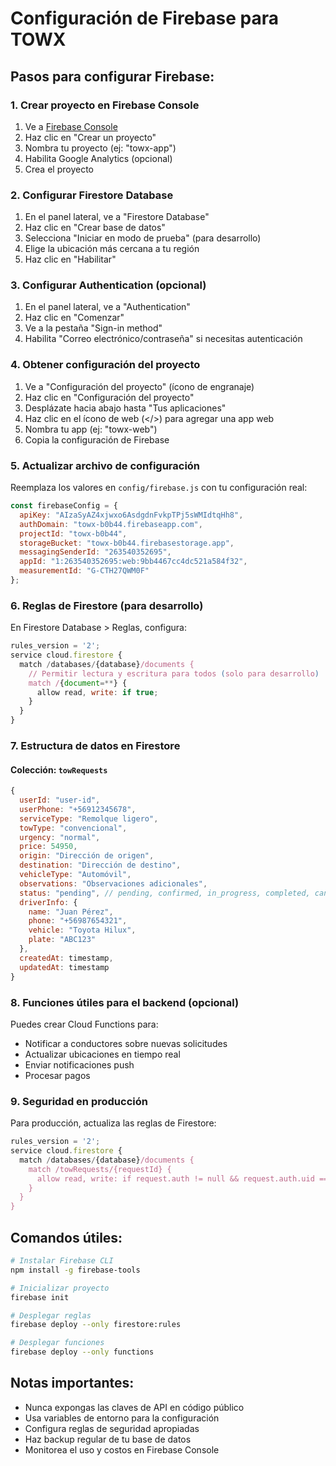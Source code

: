 # Configuración de Firebase para TOWX

## Pasos para configurar Firebase:

### 1. Crear proyecto en Firebase Console
1. Ve a [Firebase Console](https://console.firebase.google.com/)
2. Haz clic en "Crear un proyecto"
3. Nombra tu proyecto (ej: "towx-app")
4. Habilita Google Analytics (opcional)
5. Crea el proyecto

### 2. Configurar Firestore Database
1. En el panel lateral, ve a "Firestore Database"
2. Haz clic en "Crear base de datos"
3. Selecciona "Iniciar en modo de prueba" (para desarrollo)
4. Elige la ubicación más cercana a tu región
5. Haz clic en "Habilitar"

### 3. Configurar Authentication (opcional)
1. En el panel lateral, ve a "Authentication"
2. Haz clic en "Comenzar"
3. Ve a la pestaña "Sign-in method"
4. Habilita "Correo electrónico/contraseña" si necesitas autenticación

### 4. Obtener configuración del proyecto
1. Ve a "Configuración del proyecto" (ícono de engranaje)
2. Haz clic en "Configuración del proyecto"
3. Desplázate hacia abajo hasta "Tus aplicaciones"
4. Haz clic en el ícono de web (</>) para agregar una app web
5. Nombra tu app (ej: "towx-web")
6. Copia la configuración de Firebase

### 5. Actualizar archivo de configuración
Reemplaza los valores en `config/firebase.js` con tu configuración real:

```javascript
const firebaseConfig = {
  apiKey: "AIzaSyAZ4xjwxo6AsdgdnFvkpTPj5sWMIdtqHh8",
  authDomain: "towx-b0b44.firebaseapp.com",
  projectId: "towx-b0b44",
  storageBucket: "towx-b0b44.firebasestorage.app",
  messagingSenderId: "263540352695",
  appId: "1:263540352695:web:9bb4467cc4dc521a584f32",
  measurementId: "G-CTH27QWM0F"
};
```

### 6. Reglas de Firestore (para desarrollo)
En Firestore Database > Reglas, configura:

```javascript
rules_version = '2';
service cloud.firestore {
  match /databases/{database}/documents {
    // Permitir lectura y escritura para todos (solo para desarrollo)
    match /{document=**} {
      allow read, write: if true;
    }
  }
}
```

### 7. Estructura de datos en Firestore

#### Colección: `towRequests`
```javascript
{
  userId: "user-id",
  userPhone: "+56912345678",
  serviceType: "Remolque ligero",
  towType: "convencional",
  urgency: "normal",
  price: 54950,
  origin: "Dirección de origen",
  destination: "Dirección de destino",
  vehicleType: "Automóvil",
  observations: "Observaciones adicionales",
  status: "pending", // pending, confirmed, in_progress, completed, cancelled
  driverInfo: {
    name: "Juan Pérez",
    phone: "+56987654321",
    vehicle: "Toyota Hilux",
    plate: "ABC123"
  },
  createdAt: timestamp,
  updatedAt: timestamp
}
```

### 8. Funciones útiles para el backend (opcional)
Puedes crear Cloud Functions para:
- Notificar a conductores sobre nuevas solicitudes
- Actualizar ubicaciones en tiempo real
- Enviar notificaciones push
- Procesar pagos

### 9. Seguridad en producción
Para producción, actualiza las reglas de Firestore:

```javascript
rules_version = '2';
service cloud.firestore {
  match /databases/{database}/documents {
    match /towRequests/{requestId} {
      allow read, write: if request.auth != null && request.auth.uid == resource.data.userId;
    }
  }
}
```

## Comandos útiles:

```bash
# Instalar Firebase CLI
npm install -g firebase-tools

# Inicializar proyecto
firebase init

# Desplegar reglas
firebase deploy --only firestore:rules

# Desplegar funciones
firebase deploy --only functions
```

## Notas importantes:
- Nunca expongas las claves de API en código público
- Usa variables de entorno para la configuración
- Configura reglas de seguridad apropiadas
- Haz backup regular de tu base de datos
- Monitorea el uso y costos en Firebase Console
